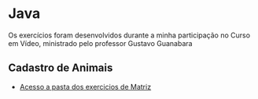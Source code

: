 <h1>Java</h1>


<p>Os exercícios foram desenvolvidos durante a minha participação no Curso em Vídeo, ministrado pelo professor Gustavo Guanabara</p>

## Cadastro de Animais
* [Acesso a pasta dos exercicios de Matriz](OrientaçãoAObjetos(POO)/CadastroDeAnimais/src/Cadastro)

 
